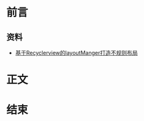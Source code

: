 # 前言
## 资料
* [基于Recyclerview的layoutManger打造不规则布局](https://blog.csdn.net/qibin0506/article/details/52676670)
# 正文

# 结束